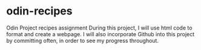 # odin-recipes
Odin Project recipes assignment
During this project, I will use html code to format and create 
a webpage.
I will also incorporate Github into this project by committing 
often, in order to see my progress throughout. 
